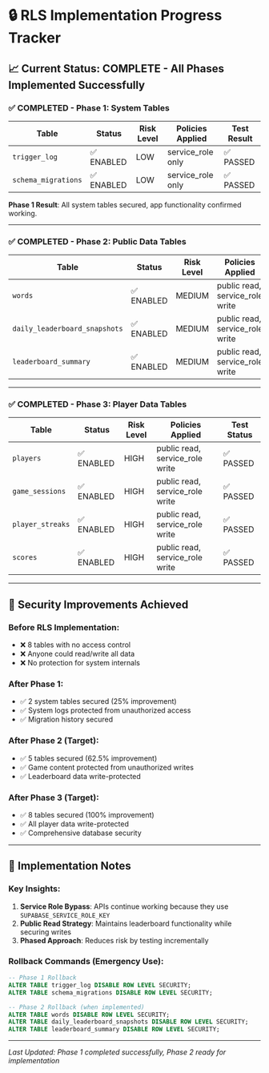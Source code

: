 # 🔒 RLS Implementation Progress Tracker

## 📈 **Current Status: COMPLETE - All Phases Implemented Successfully**

### **✅ COMPLETED - Phase 1: System Tables**
| Table | Status | Risk Level | Policies Applied | Test Result |
|-------|--------|------------|------------------|-------------|
| `trigger_log` | ✅ ENABLED | LOW | service_role only | ✅ PASSED |
| `schema_migrations` | ✅ ENABLED | LOW | service_role only | ✅ PASSED |

**Phase 1 Result**: All system tables secured, app functionality confirmed working.

---

### **✅ COMPLETED - Phase 2: Public Data Tables**
| Table | Status | Risk Level | Policies Applied | Test Status |
|-------|--------|------------|------------------|-------------|
| `words` | ✅ ENABLED | MEDIUM | public read, service_role write | ✅ PASSED |
| `daily_leaderboard_snapshots` | ✅ ENABLED | MEDIUM | public read, service_role write | ✅ PASSED |
| `leaderboard_summary` | ✅ ENABLED | MEDIUM | public read, service_role write | ✅ PASSED |

---

### **✅ COMPLETED - Phase 3: Player Data Tables**
| Table | Status | Risk Level | Policies Applied | Test Status |
|-------|--------|------------|------------------|-------------|
| `players` | ✅ ENABLED | HIGH | public read, service_role write | ✅ PASSED |
| `game_sessions` | ✅ ENABLED | HIGH | public read, service_role write | ✅ PASSED |
| `player_streaks` | ✅ ENABLED | HIGH | public read, service_role write | ✅ PASSED |
| `scores` | ✅ ENABLED | HIGH | public read, service_role write | ✅ PASSED |

---

## 🎯 **Security Improvements Achieved**

### **Before RLS Implementation**:
- ❌ 8 tables with no access control
- ❌ Anyone could read/write all data
- ❌ No protection for system internals

### **After Phase 1**:
- ✅ 2 system tables secured (25% improvement)
- ✅ System logs protected from unauthorized access
- ✅ Migration history secured

### **After Phase 2 (Target)**:
- ✅ 5 tables secured (62.5% improvement)
- ✅ Game content protected from unauthorized writes
- ✅ Leaderboard data write-protected

### **After Phase 3 (Target)**:
- ✅ 8 tables secured (100% improvement)
- ✅ All player data write-protected
- ✅ Comprehensive database security

---

## 📝 **Implementation Notes**

### **Key Insights**:
1. **Service Role Bypass**: APIs continue working because they use `SUPABASE_SERVICE_ROLE_KEY`
2. **Public Read Strategy**: Maintains leaderboard functionality while securing writes
3. **Phased Approach**: Reduces risk by testing incrementally

### **Rollback Commands** (Emergency Use):
```sql
-- Phase 1 Rollback
ALTER TABLE trigger_log DISABLE ROW LEVEL SECURITY;
ALTER TABLE schema_migrations DISABLE ROW LEVEL SECURITY;

-- Phase 2 Rollback (when implemented)
ALTER TABLE words DISABLE ROW LEVEL SECURITY;
ALTER TABLE daily_leaderboard_snapshots DISABLE ROW LEVEL SECURITY;
ALTER TABLE leaderboard_summary DISABLE ROW LEVEL SECURITY;
```

---

*Last Updated: Phase 1 completed successfully, Phase 2 ready for implementation*

